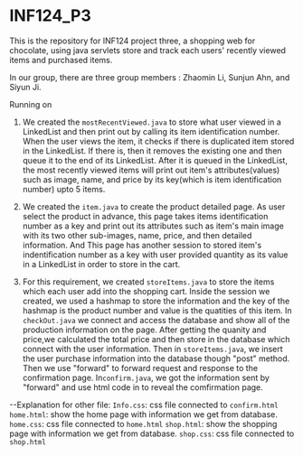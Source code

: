 # INF124_P3
This is the repository for INF124 project three, a shopping web for chocolate, using java servlets store and track each users' recently viewed items and purchased items.

In our group, there are three group members : Zhaomin Li, Sunjun Ahn, and Siyun Ji.

Running on ` `   
1. We created the `mostRecentViewed.java` to store what user viewed in a LinkedList and then print out by calling its item identification number. When the user views the item, it checks if there is duplicated item stored in the LinkedList. If there is, then it removes the existing one and then queue it to the end of its LinkedList. After it is queued in the LinkedList, the most recently viewed items will print out item's attributes(values) such as image, name, and price by its key(which is item identification number) upto 5 items. 


2. We created the `item.java` to create the product detailed page. As user select the product in advance, this page takes items identification number as a key and print out its attributes such as item's main image with its two other sub-images, name, price, and then detailed information. And This page has another session to stored item's indentification number as a key with user provided quantity as its value in a LinkedList in order to store in the cart.

3. For this requirement, we created `storeItems.java` to store the items which each user add into the shopping cart. Inside the session we created, we used a hashmap to store the information and the key of the hashmap is the product number and value is the quatities of this item. In `checkOut.java` we connect and access the database and show all of the production information on the page. After getting the quanity and price,we calculated the total price and then store in the database which connect with the user information. Then in `storeItems.java`, we insert the user purchase information into the database though "post" method. Then we use "forward" to forward request and response to the confirmation page. In`confirm.java`, we got the information sent by "forward" and use html code in to reveal the comfirmation page.    


 --Explanation for other file: 
`Info.css`: css file connected to `confirm.html`
`home.html`: show the home page with information we get from database.
`home.css`: css file connected to `home.html`
`shop.html`: show the shopping page with information we get from database.
`shop.css`: css file connected to `shop.html`



